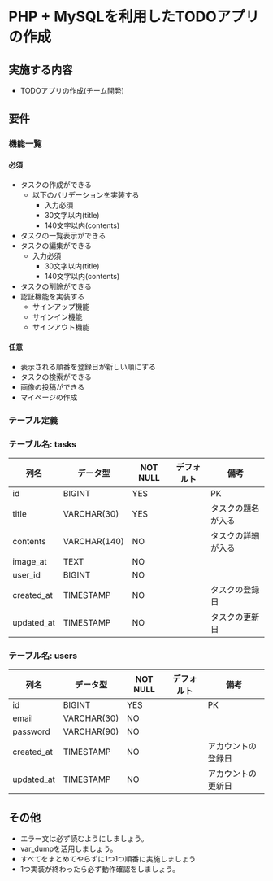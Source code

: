 # PHP + MySQLを利用したTODOアプリの作成

## 実施する内容
- TODOアプリの作成(チーム開発)

## 要件
### 機能一覧
#### 必須
- タスクの作成ができる
  - 以下のバリデーションを実装する
    - 入力必須
    - 30文字以内(title)
    - 140文字以内(contents)
- タスクの一覧表示ができる
- タスクの編集ができる  
  - 入力必須
    - 30文字以内(title)
    - 140文字以内(contents)
- タスクの削除ができる
- 認証機能を実装する
  - サインアップ機能
  - サインイン機能
  - サインアウト機能

#### 任意
- 表示される順番を登録日が新しい順にする
- タスクの検索ができる
- 画像の投稿ができる
- マイページの作成


### テーブル定義
### テーブル名: tasks
| 列名        | データ型    | NOT NULL | デフォルト | 備考                 |
| ----------- | ----------- | -------- | ---------- | -------------------- |
| id          | BIGINT      | YES      |            | PK                   |
| title       | VARCHAR(30) | YES      |            | タスクの題名が入る   |
| contents    | VARCHAR(140)| NO       |            | タスクの詳細が入る   |
| image_at    | TEXT        | NO       |            |                      |
| user_id     | BIGINT      | NO       |            |                      |
| created_at  | TIMESTAMP   | NO       |            | タスクの登録日       |
| updated_at  | TIMESTAMP   | NO       |            | タスクの更新日       |

### テーブル名: users
| 列名        | データ型    | NOT NULL | デフォルト | 備考                 |
| ----------- | ----------- | -------- | ---------- | -------------------- |
| id          | BIGINT      | YES      |            | PK                   |
| email       | VARCHAR(30) | NO       |            |                      |
| password    | VARCHAR(90) | NO       |            |                      |
| created_at  | TIMESTAMP   | NO       |            | アカウントの登録日   |
| updated_at  | TIMESTAMP   | NO       |            | アカウントの更新日   |


## その他
- エラー文は必ず読むようにしましょう。
- var_dumpを活用しましょう。
- すべてをまとめてやらずに1つ1つ順番に実施しましょう
- 1つ実装が終わったら必ず動作確認をしましょう。
